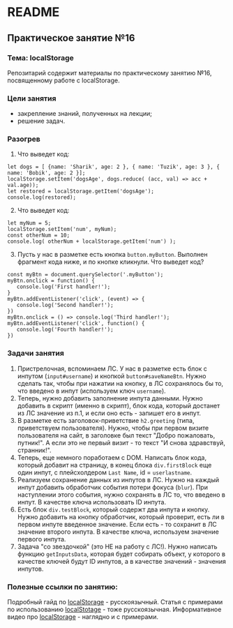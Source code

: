 
# README

## Практическое занятие №16

### Тема: localStorage

Репозитарий содержит материалы по практическому занятию №16, посвященному работе с localStorage.

### Цели занятия
- закрепление знаний, полученных на лекции;
- решение задач.

### Разогрев
1. Что выведет код:
```
let dogs = [ {name: 'Sharik', age: 2 }, { name: 'Tuzik', age: 3 }, { name: 'Bobik', age: 2 }];
localStorage.setItem('dogsAge', dogs.reduce( (acc, val) => acc + val.age));
let restored = localStorage.getItem('dogsAge');
console.log(restored);
```

2. Что выведет код:
```
let myNum = 5;
localStorage.setItem('num', myNum);
const otherNum = 10;
console.log( otherNum + localStorage.getItem('num') );
```

3. Пусть у нас в разметке есть кнопка `button.myButton`. Выполнен фрагмент кода ниже, и по кнопке кликнули. Что выведет код?
```
const myBtn = document.querySelector('.myButton');
myBtn.onclick = function() {
   console.log('First handler!');
}
myBtn.addEventListener('click', (event) => {
   console.log('Second handler!');
})
myBtn.onclick = () => console.log('Third handler!');
myBtn.addEventListener('click', function() {
   console.log('Fourth handler!');
})
```

### Задачи занятия
1. Пристрелочная, вспоминаем ЛС. У нас в разметке есть блок с инпутом (`input#username`) и кнопкой `button#saveNameBtn`. Нужно сделать так, чтобы при нажатии на кнопку, в ЛС сохранялось бы то, что введено в инпут (используем ключ `username`).
2. Теперь, нужно добавить заполнение инпута данными. Нужно добавить в скрипт (именно в скрипт), блок кода, который достанет из ЛС значение из п.1, и если оно есть - запишет его в инпут.
3. В разметке есть заголовок-приветствие `h2.greeting` (типа, приветствуем пользователя). Нужно, чтобы при первом визите пользователя на сайт, в заголовке был текст "Добро пожаловать, путник!". А если это не первый визит - то текст "И снова здравствуй, странник!".
4. Теперь, еще немного поработаем с DOM. Написать блок кода, который добавит на страницу, в конец блока `div.firstBlock` еще один инпут, с плейсхолдером `Last Name`, id = `userlastname`.
5. Реализуем сохранение данных из инпутов в ЛС. Нужно на каждый инпут добавить обработчик события потери фокуса (`blur`). При наступлении этого события, нужно сохранять в ЛС то, что введено в инпут. В качестве ключа использовать ID инпута.
6. Есть блок `div.testBlock`, который содержт два инпута и кнопку. Нужно добавить на кнопку обработчик, который проверит, есть ли в первом инпуте введенное значение. Если есть - то сохранит в ЛС значение второго инпута. В качестве ключа, используем значение первого инпута.
7. Задача "со звездочкой" (это НЕ на работу с ЛС!). Нужно написать функцию `getInputsData`, которая будет собирать объект, у которого в качестве ключей будут ID инпутов, а в качестве значений - значения инпутов.

### Полезные ссылки по занятию:
Подробный гайд по [localStorage](https://learn.javascript.ru/localstorage) - русскоязычный.
Статья с примерами по использованию [localStotage](https://habr.com/ru/articles/496348/) - тоже русскоязычная.
Информативное видео про [localStorage](https://www.youtube.com/watch?v=3-bZ7gLVSzo) - наглядно и с примерами.